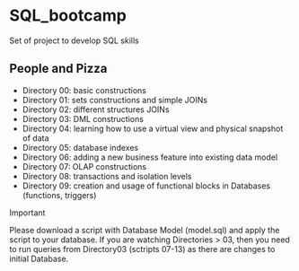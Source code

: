 # SQL_bootcamp
Set of project to develop SQL skills

## People and Pizza
- Directory 00: basic constructions
- Directory 01: sets constructions and simple JOINs
- Directory 02: different structures JOINs
- Directory 03: DML constructions
- Directory 04: learning how to use a virtual view and physical snapshot of data
- Directory 05: database indexes
- Directory 06: adding a new business feature into existing data model
- Directory 07: OLAP constructions
- Directory 08: transactions and isolation levels
- Directory 09: creation and usage of functional blocks in Databases (functions, triggers)

> [!IMPORTANT]
> Please download a script with Database Model (model.sql) and apply the script to your database. If you are watching Directories > 03, then you need to run queries from Directory03 (sctripts 07-13) as there are changes to initial Database.
